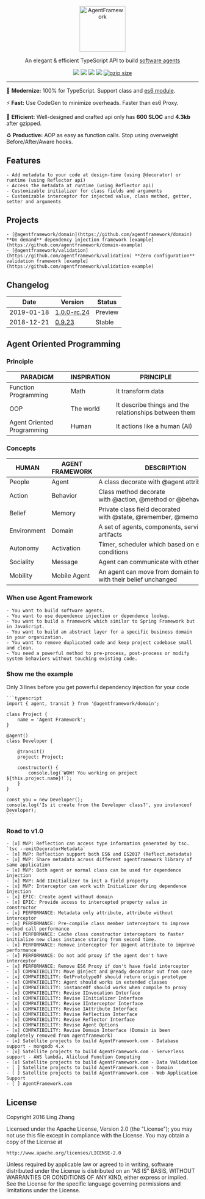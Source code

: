 <p align="center">
  <a href="https://github.com/agentframework/agentframework">
    <img alt="AgentFramework" src="https://avatars2.githubusercontent.com/u/22611350?s=400&v=4" width="120">
  </a>
</p>

<p align="center">
An elegant & efficient TypeScript API to build <a target="_blank" href="https://en.wikipedia.org/wiki/Agent-oriented_programming">software agents</a>
</p>

<p align="center">
  <a href="https://github.com/agentframework/agentframework/blob/master/LICENSE"><img src="https://img.shields.io/npm/l/agentframework.svg"></a>
  <a href="https://travis-ci.org/agentframework/agentframework"><img src="https://travis-ci.org/agentframework/agentframework.svg"></a>
  <a href="https://coveralls.io/github/agentframework/agentframework"><img src="https://coveralls.io/repos/github/agentframework/agentframework/badge.svg?branch=master&_utm_source=github"></a>
  <a href="https://snyk.io/test/npm/agentframework"><img src="https://snyk.io/test/npm/agentframework/badge.svg"></a>
  <a href="https://npmjs.com/package/agentframework"><img src="https://img.shields.io/npm/dm/agentframework.svg" alt="gzip size"></a>
</p>

---

:lollipop: **Modernize:** 100% for TypeScript. Support class and [es6 module](https://unpkg.com/agentframework/).

:zap: **Fast:** Use CodeGen to minimize overheads. Faster than es6 Proxy.

:dart: **Efficient:** Well-designed and crafted api only has **600 SLOC** and **4.3kb** after gzipped.

:recycle: **Productive:** AOP as easy as function calls. Stop using overweight Before/After/Aware hooks.

## Features

    - Add metadata to your code at design-time (using @decorator) or runtime (using Reflector api)
    - Access the metadata at runtime (using Reflector api)
    - Customizable initializer for class fields and arguments
    - Customizable interceptor for injected value, class method, getter, setter and arguments

## Projects

	- [@agentframework/domain](https://github.com/agentframework/domain) **On demand** dependency injection framework [example](https://github.com/agentframework/domain-example)
	- [@agentframework/validation](https://github.com/agentframework/validation) **Zero configuration** validation framework [example](https://github.com/agentframework/validation-example)

## Changelog

| Date       | Version                                          | Status  |
| ---------- | ------------------------------------------------ | ------- |
| 2019-01-18 | [1.0.0-rc.24](doc/changelogs/CHANGELOG_1.0.x.md) | Preview |
| 2018-12-21 | [0.9.23](doc/changelogs/CHANGELOG_0.9.x.md)      | Stable  |

## Agent Oriented Programming

### Principle

| PARADIGM                   | INSPIRATION | PRINCIPLE                                             |
| -------------------------- | ----------- | ----------------------------------------------------- |
| Function Programming       | Math        | It transform data                                     |
| OOP                        | The world   | It describe things and the relationships between them |
| Agent Oriented Programming | Human       | It actions like a human (AI)                          |

### Concepts

| HUMAN       | AGENT FRAMEWORK | DESCRIPTION                                                             |
| ----------- | --------------- | ----------------------------------------------------------------------- |
| People      | Agent           | A class decorate with @agent attribute                                  |
| Action      | Behavior        | Class method decorate with @action, @method or @behavior attribute      |
| Belief      | Memory          | Private class field decorated with @state, @remember, @memory attribute |
| Environment | Domain          | A set of agents, components, services, artifacts                        |
| Autonomy    | Activation      | Timer, scheduler which based on environment conditions                  |
| Sociality   | Message         | Agent can communicate with other agent                                  |
| Mobility    | Mobile Agent    | An agent can move from domain to domain with their belief unchanged     |

### When use Agent Framework

	- You want to build software agents.
	- You want to use dependence injection or dependence lookup.
	- You want to build a framework which similar to Spring Framework but in JavaScript.
	- You want to build an abstract layer for a specific business domain in your organization.
	- You want to remove duplicated code and keep project codebase small and clean.
	- You need a powerful method to pre-process, post-process or modify system behaviors without touching existing code.

### Show me the example

Only 3 lines before you get powerful dependency injection for your code

	```typescript
	import { agent, transit } from '@agentframework/domain';

	class Project {
		name = 'Agent Framework';
	}

	@agent()
	class Developer {

		@transit()
		project: Project;

		constructor() {
			console.log(`WOW! You working on project ${this.project.name}!`);
		}
	}

	const you = new Developer();
	console.log('Is it create from the Developer class?', you instanceof Developer);
	```

### Road to v1.0

	- [x] MVP: Reflection can access type information generated by tsc. `tsc --emitDecoratorMetadata`
	- [x] MVP: Reflection support both ES6 and ES2017 (Reflect.metadata)
	- [x] MVP: Share metadata across different agentframework library of same application
	- [x] MVP: Both agent or normal class can be used for dependence injection
	- [x] MVP: Add IInitializer to init a field property
	- [x] MVP: Interceptor can work with Initializer during dependence injection
	- [x] EPIC: Create agent without domain
	- [x] EPIC: Provide access to intercepted property value in constructor
	- [x] PERFORMANCE: Metadata only attribute, attribute without interceptor
	- [x] PERFORMANCE: Pre-compile class member interceptors to improve method call performance
	- [x] PERFORMANCE: Cache class constructor interceptors to faster initialize new class instance staring from second time.
	- [x] PERFORMANCE: Remove interceptor for @agent attribute to improve performance
	- [x] PERFORMANCE: Do not add proxy if the agent don't have interceptor
	- [x] PERFORMANCE: Remove ES6 Proxy if don't have field interceptor
	- [x] COMPATIBILITY: Move @inject and @ready decorator out from core
	- [x] COMPATIBILITY: GetPrototypeOf should return origin prototype
	- [x] COMPATIBILITY: Agent should works in extended classes
	- [x] COMPATIBILITY: instanceOf should works when compile to proxy
	- [x] COMPATIBILITY: Revise IInvocation Interface
	- [x] COMPATIBILITY: Revise IInitializer Interface
	- [x] COMPATIBILITY: Revise IInterceptor Interface
	- [x] COMPATIBILITY: Revise IAttribute Interface
	- [x] COMPATIBILITY: Revise Reflection Interface
	- [x] COMPATIBILITY: Revise Reflector Interface
	- [x] COMPATIBILITY: Revise Agent Options
	- [x] COMPATIBILITY: Revise Domain Interface (Domain is been completely removed from agentframework)
	- [x] Satellite projects to build AgentFramework.com - Database support - mongodb 4.x
	- [x] Satellite projects to build AgentFramework.com - Serverless support - AWS lambda, Alicloud Function Computing
	- [x] Satellite projects to build AgentFramework.com - Data Validation
	- [ ] Satellite projects to build AgentFramework.com - Domain
	- [ ] Satellite projects to build AgentFramework.com - Web Application Support
	- [ ] AgentFramework.com

## License

Copyright 2016 Ling Zhang

Licensed under the Apache License, Version 2.0 (the "License");
you may not use this file except in compliance with the License.
You may obtain a copy of the License at

    http://www.apache.org/licenses/LICENSE-2.0

Unless required by applicable law or agreed to in writing, software
distributed under the License is distributed on an "AS IS" BASIS,
WITHOUT WARRANTIES OR CONDITIONS OF ANY KIND, either express or implied.
See the License for the specific language governing permissions and
limitations under the License.
